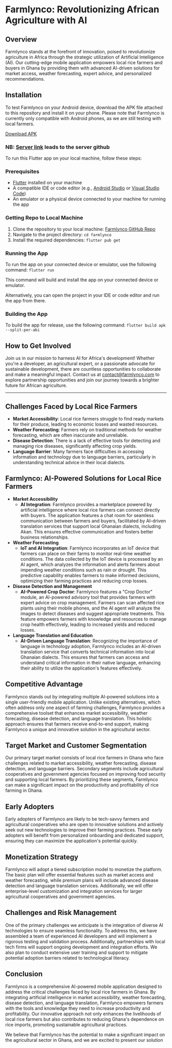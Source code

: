 # Farmlynco: Revolutionizing African Agriculture with AI

## Overview
Farmlynco stands at the forefront of innovation, poised to revolutionize agriculture in Africa through the strategic utilization of Artificial Intelligence (AI). Our cutting-edge mobile application empowers local rice farmers and buyers in Ghana by providing them with advanced AI-driven solutions for market access, weather forecasting, expert advice, and personalized recommendations.


## Installation
To test Farmlynco on your Android device, download the APK file attached to this repository and install it on your phone. Please note that Farmlynco is currently only compatible with Android phones, as we are still testing with local farmers.

[Download APK](https://drive.google.com/file/d/1AEP3qeNDc58-CrbT6HGdVU522nVqPsqB/view?usp=drive_link)

### NB: [Server link](https://github.com/Mawuli-360/newton_hackthon.git) leads to the server github

To run this Flutter app on your local machine, follow these steps:

### Prerequisites

- [Flutter](https://flutter.dev/docs/get-started/install) installed on your machine
- A compatible IDE or code editor (e.g., [Android Studio](https://developer.android.com/studio) or [Visual Studio Code](https://code.visualstudio.com/))
- An emulator or a physical device connected to your machine for running the app

### Getting Repo to Local Machine

1. Clone the repository to your local machine: [Farmlynco GitHub Repo](https://github.com/Mawuli-360/farmlynco)
2. Navigate to the project directory: `cd farmlynco`
3. Install the required dependencies: `flutter pub get`

### Running the App

To run the app on your connected device or emulator, use the following command: `flutter run`

This command will build and install the app on your connected device or emulator.

Alternatively, you can open the project in your IDE or code editor and run the app from there.

### Building the App

To build the app for release, use the following command: `flutter build apk --split-per-abi`

## How to Get Involved
Join us in our mission to harness AI for Africa's development! Whether you're a developer, an agricultural expert, or a passionate advocate for sustainable development, there are countless opportunities to collaborate and make a meaningful impact. Contact us at [contact@farmlynco.com](frederickminta@gmail.com) to explore partnership opportunities and join our journey towards a brighter future for African agriculture.

---

## Challenges Faced by Local Rice Farmers
- **Market Accessibility**: Local rice farmers struggle to find ready markets for their produce, leading to economic losses and wasted resources.
- **Weather Forecasting**: Farmers rely on traditional methods for weather forecasting, which are often inaccurate and unreliable.
- **Disease Detection**: There is a lack of effective tools for detecting and managing rice diseases, significantly affecting crop yields.
- **Language Barrier**: Many farmers face difficulties in accessing information and technology due to language barriers, particularly in understanding technical advice in their local dialects.

## Farmlynco: AI-Powered Solutions for Local Rice Farmers
- **Market Accessibility**
  - **AI Integration**: Farmlynco provides a marketplace powered by artificial intelligence where local rice farmers can connect directly with buyers. The application features a chat room for seamless communication between farmers and buyers, facilitated by AI-driven translation services that support local Ghanaian dialects, including Akan. This ensures effective communication and fosters better business relationships.
- **Weather Forecasting**
  - **IoT and AI Integration**: Farmlynco incorporates an IoT device that farmers can place on their farms to monitor real-time weather conditions. The data collected by the IoT device is processed by an AI agent, which analyzes the information and alerts farmers about impending weather conditions such as rain or drought. This predictive capability enables farmers to make informed decisions, optimizing their farming practices and reducing crop losses.
- **Disease Detection and Management**
  - **AI-Powered Crop Doctor**: Farmlynco features a "Crop Doctor" module, an AI-powered advisory tool that provides farmers with expert advice on crop management. Farmers can scan affected rice plants using their mobile phones, and the AI agent will analyze the images to detect diseases and suggest appropriate treatments. This feature empowers farmers with knowledge and resources to manage crop health effectively, leading to increased yields and reduced losses.
- **Language Translation and Education**
  - **AI-Driven Language Translation**: Recognizing the importance of language in technology adoption, Farmlynco includes an AI-driven translation service that converts technical information into local Ghanaian dialects. This ensures that farmers can access and understand critical information in their native language, enhancing their ability to utilize the application's features effectively.

## Competitive Advantage
Farmlynco stands out by integrating multiple AI-powered solutions into a single user-friendly mobile application. Unlike existing alternatives, which often address only one aspect of farming challenges, Farmlynco provides a comprehensive toolset that enhances market accessibility, weather forecasting, disease detection, and language translation. This holistic approach ensures that farmers receive end-to-end support, making Farmlynco a unique and innovative solution in the agricultural sector.

## Target Market and Customer Segmentation
Our primary target market consists of local rice farmers in Ghana who face challenges related to market accessibility, weather forecasting, disease detection, and language barriers. Secondary segments include agricultural cooperatives and government agencies focused on improving food security and supporting local farmers. By prioritizing these segments, Farmlynco can make a significant impact on the productivity and profitability of rice farming in Ghana.

## Early Adopters
Early adopters of Farmlynco are likely to be tech-savvy farmers and agricultural cooperatives who are open to innovative solutions and actively seek out new technologies to improve their farming practices. These early adopters will benefit from personalized onboarding and dedicated support, ensuring they can maximize the application's potential quickly.

## Monetization Strategy
Farmlynco will adopt a tiered subscription model to monetize the platform. The basic plan will offer essential features such as market access and weather forecasting, while premium plans will include advanced disease detection and language translation services. Additionally, we will offer enterprise-level customization and integration services for larger agricultural cooperatives and government agencies.

## Challenges and Risk Management
One of the primary challenges we anticipate is the integration of diverse AI technologies to ensure seamless functionality. To address this, we have assembled a team of experienced AI developers and will implement a rigorous testing and validation process. Additionally, partnerships with local tech firms will support ongoing development and integration efforts. We also plan to conduct extensive user training and support to mitigate potential adoption barriers related to technological literacy.

## Conclusion
Farmlynco is a comprehensive AI-powered mobile application designed to address the critical challenges faced by local rice farmers in Ghana. By integrating artificial intelligence in market accessibility, weather forecasting, disease detection, and language translation, Farmlynco empowers farmers with the tools and knowledge they need to increase productivity and profitability. Our innovative approach not only enhances the livelihoods of local rice farmers but also contributes to reducing Ghana's dependence on rice imports, promoting sustainable agricultural practices.

We believe that Farmlynco has the potential to make a significant impact on the agricultural sector in Ghana, and we are excited to present our solution
